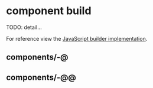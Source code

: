 # component build

  TODO: detail...

  For reference view the [JavaScript builder implementation](https://github.com/component/builder.js).

## components/<user>-<repo>@<version>

## components/<user>-<repo>@<branch>@<commit>